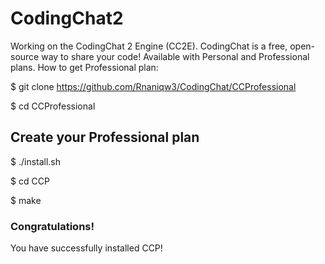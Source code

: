 # CodingChat2
Working on the CodingChat 2 Engine (CC2E).
CodingChat is a free, open-source way to share your code! Available with Personal and Professional plans.
How to get Professional plan:


$ git clone https://github.com/Rnaniqw3/CodingChat/CCProfessional

$ cd CCProfessional
## Create your Professional plan
$ ./install.sh

$ cd CCP

$ make
### Congratulations!
You have successfully installed CCP!

